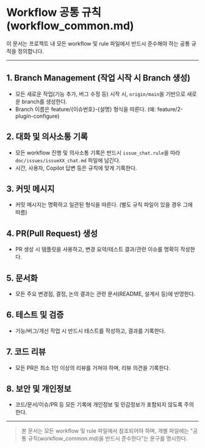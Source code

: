 # Workflow 공통 규칙 (workflow_common.md)

이 문서는 프로젝트 내 모든 workflow 및 rule 파일에서 반드시 준수해야 하는 공통 규칙을 정의합니다.

---

## 1. Branch Management (작업 시작 시 Branch 생성)

- 모든 새로운 작업(기능 추가, 버그 수정 등) 시작 시, `origin/main`을 기반으로 새로운 branch를 생성한다.
- Branch 이름은 feature/{이슈번호}-{설명} 형식을 따른다. (예: feature/2-plugin-configure)

## 2. 대화 및 의사소통 기록

- 모든 workflow 진행 및 의사소통 기록은 반드시 `issue_chat.rule`을 따라 `doc/issues/issueXX_chat.md` 파일에 남긴다.
- 시간, 사용자, Copilot 답변 등은 규칙에 맞게 기록한다.

## 3. 커밋 메시지

- 커밋 메시지는 명확하고 일관된 형식을 따른다. (별도 규칙 파일이 있을 경우 그에 따름)

## 4. PR(Pull Request) 생성

- PR 생성 시 템플릿을 사용하고, 변경 요약/테스트 결과/관련 이슈를 명확히 작성한다.

## 5. 문서화

- 모든 주요 변경점, 결정, 논의 결과는 관련 문서(README, 설계서 등)에 반영한다.

## 6. 테스트 및 검증

- 기능/버그/개선 작업 시 반드시 테스트를 작성하고, 결과를 기록한다.

## 7. 코드 리뷰

- 모든 PR은 최소 1인 이상의 리뷰를 거쳐야 하며, 리뷰 의견을 기록한다.

## 8. 보안 및 개인정보

- 코드/문서/이슈/PR 등 모든 기록에 개인정보 및 민감정보가 포함되지 않도록 주의한다.

---

> 본 문서는 모든 workflow 및 rule 파일에서 참조되어야 하며, 개별 파일에는 "공통 규칙(workflow_common.md)을 반드시 준수한다"는 문구를 명시한다.
